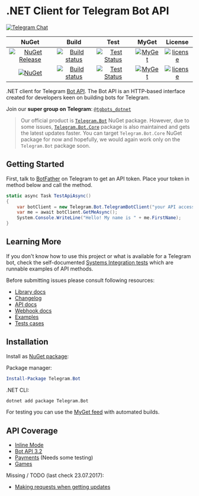 # .NET Client for Telegram Bot API

[![Telegram Chat](https://img.shields.io/badge/Chat-Telegram-blue.svg?style=flat-square)](https://t.me/tgbots_dotnet)

| NuGet | Build | Test | MyGet | License |
| :--------------: |:-------------:| :-----:| :-------:| :-------:| 
| [![NuGet Release](https://img.shields.io/nuget/vpre/Telegram.Bot.svg?label=Telegram.Bot&maxAge=3600)](https://www.nuget.org/packages/Telegram.Bot/) | [![Build status](https://ci.appveyor.com/api/projects/status/x0vwuxdhe644sys0/branch/master?svg=true)](https://ci.appveyor.com/project/MrRoundRobin/telegram-bot/branch/master) | [![Test Status](https://img.shields.io/travis/TelegramBots/telegram.bot/master.svg?maxAge=3600&label=Test)](https://travis-ci.org/TelegramBots/telegram.bot) | [![MyGet](https://img.shields.io/myget/telegram-bot/v/Telegram.bot.svg?maxAge=3600)](https://www.myget.org/feed/telegram-bot/package/nuget/Telegram.Bot) | [![license](https://img.shields.io/github/license/TelegramBots/telegram.bot.svg?maxAge=2592000)](https://raw.githubusercontent.com/TelegramBots/telegram.bot/master/LICENSE.txt) |
| [![NuGet](https://img.shields.io/nuget/vpre/Telegram.Bot.Core.svg?style=flat-square&label=Telegram.Bot.Core&maxAge=3600)](https://www.nuget.org/packages/Telegram.Bot.Core) | [![Build status](https://ci.appveyor.com/api/projects/status/x0vwuxdhe644sys0/branch/develop?svg=true)](https://ci.appveyor.com/project/MrRoundRobin/telegram-bot/branch/develop) | [![Test Status](https://img.shields.io/travis/TelegramBots/telegram.bot/develop.svg?style=flat-square&maxAge=3600&label=Test)](https://travis-ci.org/TelegramBots/telegram.bot) | [![MyGet](https://img.shields.io/myget/telegram-bot-core/v/Telegram.bot.svg?style=flat-square&maxAge=3600)](https://www.myget.org/feed/telegram-bot-core/package/nuget/Telegram.Bot) | [![license](https://img.shields.io/github/license/TelegramBots/telegram.bot.svg?style=flat-square&maxAge=2592000)](https://raw.githubusercontent.com/TelegramBots/telegram.bot/master/LICENSE.txt) |

<!-- 
[![Build status](https://ci.appveyor.com/api/projects/status/x0vwuxdhe644sys0/branch/master?svg=true)](https://ci.appveyor.com/project/MrRoundRobin/telegram-bot/branch/master)
[![NuGet Release](https://img.shields.io/nuget/vpre/Telegram.Bot.svg?maxAge=3600)](https://www.nuget.org/packages/Telegram.Bot/)
[![MyGet](https://img.shields.io/myget/telegram-bot/v/Telegram.bot.svg?maxAge=3600)](https://www.myget.org/feed/telegram-bot/package/nuget/Telegram.Bot)
[![license](https://img.shields.io/github/license/TelegramBots/telegram.bot.svg?maxAge=2592000)](https://raw.githubusercontent.com/MrRoundRobin/telegram.bot/master/LICENSE.txt)
-->

.NET client for Telegram [Bot API](https://core.telegram.org/bots/api). The Bot API is an HTTP-based interface created for developers keen on building bots for Telegram.

Join our **super group on Telegram**: [`@tgbots_dotnet`](https://t.me/tgbots_dotnet)

> Our official product is [`Telegram.Bot`](https://www.nuget.org/packages/Telegram.Bot) NuGet package. However, due to some issues, [`Telegram.Bot.Core`](https://www.nuget.org/packages/Telegram.Bot.Core) package is also maintained and gets the latest updates faster. You can target `Telegram.Bot.Core` NuGet package for now and hopefully, we would again work only on the `Telegram.Bot` package soon.

## Getting Started

First, talk to [BotFather](https://t.me/botfather) on Telegram to get an API token. Place your token in method below and call the method.

```c#
static async Task TestApiAsync()
{
    var botClient = new Telegram.Bot.TelegramBotClient("your API access Token");
    var me = await botClient.GetMeAsync();
    System.Console.WriteLine("Hello! My name is " + me.FirstName);
}
```

## Learning More

If you don't know how to use this project or what is available for a Telegram bot, check the self-documented [Systems Integration tests](./test/Telegram.Bot.Tests.Integ/) which are runnable examples of API methods.

Before submitting issues please consult following resources:

* [Library docs](https://telegrambots.github.io/telegram.bot/)
* [Changelog](https://github.com/TelegramBots/telegram.bot/blob/master/CHANGELOG.md)
* [API docs](https://core.telegram.org/bots/api)
* [Webhook docs](https://core.telegram.org/bots/webhooks)
* [Examples](https://github.com/TelegramBots/telegram.bot.examples)
* [Tests cases](./test/Telegram.Bot.Tests.Integ/)

## Installation

Install as [NuGet package](https://www.nuget.org/packages/Telegram.Bot/):

Package manager:

```powershell
Install-Package Telegram.Bot
```

.NET CLI:

```bash
dotnet add package Telegram.Bot
```

For testing you can use the [MyGet feed](https://www.myget.org/gallery/telegram-bot) with automated builds.

## API Coverage

* [Inline Mode](https://core.telegram.org/bots/inline)
* [Bot API 3.2](https://core.telegram.org/bots/api-changelog)
* [Payments](https://core.telegram.org/bots/payments) (Needs some testing)
* [Games](https://core.telegram.org/bots/games)

Missing / TODO (last check 23.07.2017):

* [Making requests when getting updates](https://core.telegram.org/bots/api#making-requests-when-getting-updates)
